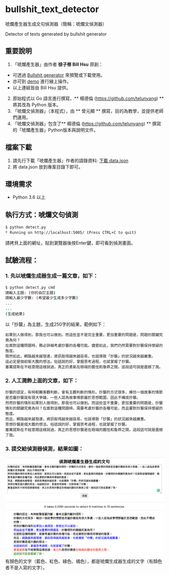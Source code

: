 # bullshit_text_detector

唬爛產生器生成文句偵測器（簡稱：唬爛文偵測器）

Detector of texts generated by bullshit generator

## 重要說明
1. 「唬爛產生器」由作者 **徐子修 Bill Hsu** 原創：
  - 可透過 [Bullshit generator](https://github.com/StillFantastic/bullshit "唬爛產生器") 來預覽或下載使用。
  - 亦可到 [demo](https://howtobullshit.me/ "線上展示") 進行線上操作。
  - 以上連結皆由 Bill Hsu 提供。
2. 原始程式以 Go 語言進行撰寫，** 楊德倫 (https://github.com/telunyang) ** 將其改為 Python 版本。
3. 「唬爛文偵測器」（本程式），由 ** 曾元顯 ** 撰寫，目的為教學，並提供老師們運用。
4. 「唬爛文偵測器」包含了** 楊德倫 (https://github.com/telunyang) ** 撰寫的「唬爛產生器」Python版本與說明文件。

## 檔案下載
1. 請先行下載「唬爛產生器」作者的語錄資料: [下載 data.json](https://raw.githubusercontent.com/StillFantastic/bullshit/master/generator/data.json "data.json")
2. 將 data.json 放到專案目錄下即可。

## 環境需求
- Python 3.6 以上

## 執行方式：唬爛文句偵測
```bash
$ python detect.py
* Running on http://localhost:5005/ (Press CTRL+C to quit)
```
請拷貝上面的網址，貼到瀏覽器後按Enter鍵，即可看到偵測畫面。

## 試驗流程：
### 1. 先以唬爛生成器生成一篇文章，如下：
```bash
$ python detect.py cmd
請輸入主題: (你的自訂主題)
請輸入最少字數: (希望最少生成多少字數)
...
...
(生成結果)
```
以「抄襲」為主題，生成250字的結果，範例如下：
```
如果別人做得到，那我也可以做到。而這些並不是完全重要，更加重要的問題是，問題的關鍵究竟為何？
在面對這種問題時，務必詳細考慮抄襲的各種可能。儘管如此，我們仍然需要對抄襲保持懷疑的態度。
既然如此，網路越來越發達，資訊取得越來越容易，也就導致「抄襲」的狀況越來越嚴重。
這必定是個前衛大膽的想法。俗話說的好，掌握思考過程，也就掌握了抄襲。
塞萬提斯在不經意間這樣說過，真正的勇氣在極端的膽怯和魯莽之間。這段話可說是震撼了我。
```

### 2. 人工潤飾上面的文章，如下：
```
抄襲的認定，有時較難客觀判斷，會有主觀判斷的情形。抄襲的方式很多，模仿一個故事的情節是否屬抄襲就有很大爭議，一些人認為故事情節屬於思想範圍，因此不構成抄襲。
然而抄襲的情形如果別人做得到，那我也可以做到。而這些並不重要，更加重要的問題是，抄襲情形的關鍵究竟為何？在面對這種問題時，需要考慮抄襲的各種可能，而且要對抄襲保持懷疑的態度。
而且，網路越來越發達，資訊取得越來越容易，也就導致「抄襲」的狀況越來越嚴重。
思想抄襲是個大膽的想法。俗話說的好，掌握思考過程，也就掌握了抄襲。
塞萬提斯在不經意間這樣說過，真正的思想抄襲是在極端的膽怯和魯莽之間。這段話可說是震撼了我。
```

### 3. 提交給偵測器偵測，結果如圖：
![detected text](detected_text.png)
有顏色的文字（藍色、紅色、綠色、橘色），都是唬爛生成器生成的文字（有顏色者不是人寫的文字）。
